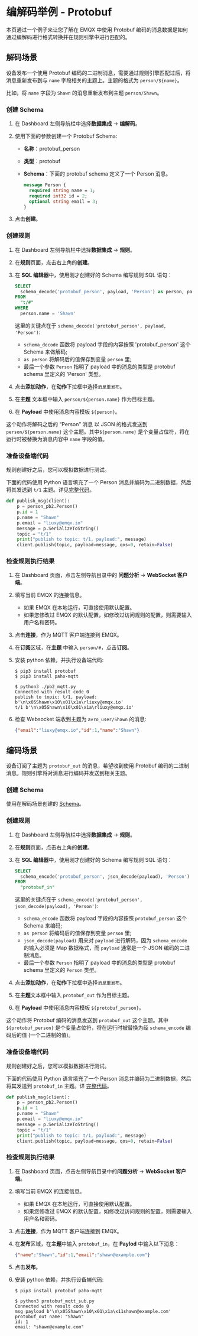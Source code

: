 # 编解码举例 - Protobuf

本页通过一个例子来让您了解在 EMQX 中使用 Protobuf 编码的消息数据是如何通过编解码进行格式转换并在规则引擎中进行匹配的。

## 解码场景

设备发布一个使用 Protobuf 编码的二进制消息，需要通过规则引擎匹配过后，将消息重新发布到与 `name` 字段相关的主题上。主题的格式为 `person/${name}`。

比如，将 `name` 字段为 `Shawn` 的消息重新发布到主题 `person/Shawn`。

### 创建 Schema

1. 在 Dashboard 左侧导航栏中选择**数据集成** -> **编解码**。

2. 使用下面的参数创建一个 Protobuf Schema:

   - **名称**：protobuf_person

   - **类型**：protobuf

   - **Schema**：下面的 protobuf schema 定义了一个 Person 消息。

     ```protobuf
     message Person {
       required string name = 1;
       required int32 id = 2;
       optional string email = 3;
     }
     ```

3. 点击**创建**。

<!-- <img src="/Users/emqx/Documents/GitHub/emqx-docs/zh_CN/data-integration/assets/protobuf_create1.png" alt="protobuf_create1" style="zoom:67%;" /> -->

### 创建规则

1. 在 Dashboard 左侧导航栏中选择**数据集成** -> **规则**。

2. 在**规则**页面，点击右上角的**创建**。

3. 在 **SQL 编辑器**中，使用刚才创建好的 Schema 编写规则 SQL 语句：

   ```sql
   SELECT
     schema_decode('protobuf_person', payload, 'Person') as person, payload
   FROM
     "t/#"
   WHERE
     person.name = 'Shawn'
   ```

   这里的关键点在于 `schema_decode('protobuf_person', payload, 'Person')`:

   - `schema_decode` 函数将 payload 字段的内容按照 'protobuf_person' 这个 Schema 来做解码;
   - `as person` 将解码后的值保存到变量 `person` 里;
   - 最后一个参数 `Person` 指明了 payload 中的消息的类型是 protobuf schema 里定义的 'Person' 类型。

4. 点击**添加动作**，在**动作**下拉框中选择`消息重发布`。
5. 在**主题** 文本框中输入 `person/${person.name}` 作为目标主题。
6. 在 **Payload** 中使用消息内容模板 `${person}`。

这个动作将解码之后的 “Person” 消息 以 JSON 的格式发送到 `person/${person.name}` 这个主题。其中`${person.name}` 是个变量占位符，将在运行时被替换为消息内容中 `name` 字段的值。

### 准备设备端代码

规则创建好之后，您可以模拟数据进行测试。

下面的代码使用 Python 语言填充了一个 Person 消息并编码为二进制数据，然后将其发送到 `t/1` 主题。详见[完整代码](https://gist.github.com/thalesmg/3c5fdbae2843d63c2380886e69d6123c)。

```python
def publish_msg(client):
    p = person_pb2.Person()
    p.id = 1
    p.name = "Shawn"
    p.email = "liuxy@emqx.io"
    message = p.SerializeToString()
    topic = "t/1"
    print("publish to topic: t/1, payload:", message)
    client.publish(topic, payload=message, qos=0, retain=False)
```

### 检查规则执行结果

1. 在 Dashboard 页面，点击左侧导航目录中的 **问题分析** -> **WebSocket 客户端**。

2. 填写当前 EMQX 的连接信息。

   - 如果 EMQX 在本地运行，可直接使用默认配置。
   - 如果您修改过 EMQX 的默认配置，如修改过访问规则的配置，则需要输入用户名和密码。

3. 点击**连接**，作为 MQTT 客户端连接到 EMQX。

4. 在**订阅**区域，在**主题** 中输入 `person/#`，点击**订阅**。

5. 安装 python 依赖，并执行设备端代码:

   ```shell
   $ pip3 install protobuf
   $ pip3 install paho-mqtt
   
   $ python3 ./pb2_mqtt.py
   Connected with result code 0
   publish to topic: t/1, payload: b'\n\x05Shawn\x10\x01\x1a\rliuxy@emqx.io'
   t/1 b'\n\x05Shawn\x10\x01\x1a\rliuxy@emqx.io'
   ```

6. 检查 Websocket 端收到主题为 `avro_user/Shawn` 的消息:

   ```json
   {"email":"liuxy@emqx.io","id":1,"name":"Shawn"}
   ```

## 编码场景

设备订阅了主题为 `protobuf_out` 的消息，希望收到使用 Protobuf 编码的二进制消息。规则引擎将对消息进行编码并发送到相关主题。

### 创建 Schema

使用在解码场景创建的 [Schema](#创建-schema)。

### 创建规则

1. 在 Dashboard 左侧导航栏中选择**数据集成** -> **规则**。

2. 在**规则**页面，点击右上角的**创建**。

3. 在 **SQL 编辑器**中，使用刚才创建好的 Schema 编写规则 SQL 语句：

   ```sql
   SELECT
     schema_encode('protobuf_person', json_decode(payload), 'Person') as protobuf_person
   FROM
     "protobuf_in"
   ```

   这里的关键点在于 `schema_encode('protobuf_person', json_decode(payload), 'Person')`:

   - `schema_encode` 函数将 payload 字段的内容按照 `protobuf_person` 这个 Schema 来编码;
   - `as person` 将编码后的值保存到变量 `person` 里;
   - `json_decode(payload)` 用来对 `payload` 进行解码，因为 `schema_encode` 的输入必须是 Map 数据格式，而 `payload` 通常是一个 JSON 编码的二进制消息。
   - 最后一个参数 `Person` 指明了 payload 中的消息的类型是 protobuf schema 里定义的 `Person` 类型。

4. 点击**添加动作**，在**动作**下拉框中选择`消息重发布`。

5. 在**主题**文本框中输入 `protobuf_out` 作为目标主题。

6. 在 **Payload** 中使用消息内容模板 `${protobuf_person}`。

这个动作将 Protobuf 编码的消息发送到 `protobuf_out` 这个主题。其中`${protobuf_person}` 是个变量占位符，将在运行时被替换为经 `schema_encode` 编码后的值 (一个二进制的值)。

### 准备设备端代码

规则创建好之后，您可以模拟数据进行测试。

下面的代码使用 Python 语言填充了一个 Person 消息并编码为二进制数据，然后将其发送到 `protobuf_in` 主题。详 [完整代码](https://gist.github.com/thalesmg/c5f03f99f982401d16ef6583e30144fa)。

```python
def publish_msg(client):
    p = person_pb2.Person()
    p.id = 1
    p.name = "Shawn"
    p.email = "liuxy@emqx.io"
    message = p.SerializeToString()
    topic = "t/1"
    print("publish to topic: t/1, payload:", message)
    client.publish(topic, payload=message, qos=0, retain=False)
```

### 检查规则执行结果

1. 在 Dashboard 页面，点击左侧导航目录中的**问题分析** -> **WebSocket 客户端**。

2. 填写当前 EMQX 的连接信息。

   - 如果 EMQX 在本地运行，可直接使用默认配置。
   - 如果您修改过 EMQX 的默认配置，如修改过访问规则的配置，则需要输入用户名和密码。

3. 点击**连接**，作为 MQTT 客户端连接到 EMQX。

4. 在**发布**区域，在**主题**中输入 `protobuf_in`，在 **Paylod** 中输入以下消息：

   ```json
   {"name":"Shawn","id":1,"email":"shawn@example.com"}
   ```

5. 点击**发布**。

6. 安装 python 依赖，并执行设备端代码:

   ```shell
   $ pip3 install protobuf paho-mqtt
   
   $ python3 protobuf_mqtt_sub.py
   Connected with result code 0
   msg payload b'\n\x05Shawn\x10\x01\x1a\x11shawn@example.com'
   protobuf_out name: "Shawn"
   id: 1
   email: "shawn@example.com"
   ```
